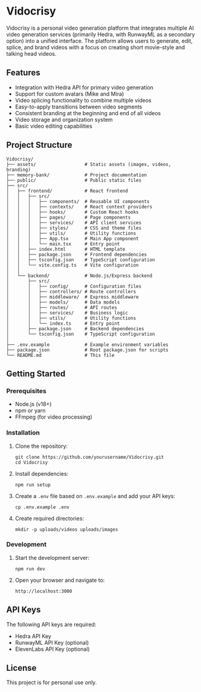 # Vidocrisy

Vidocrisy is a personal video generation platform that integrates multiple AI video generation services (primarily Hedra, with RunwayML as a secondary option) into a unified interface. The platform allows users to generate, edit, splice, and brand videos with a focus on creating short movie-style and talking head videos.

## Features

- Integration with Hedra API for primary video generation
- Support for custom avatars (Mike and Mira)
- Video splicing functionality to combine multiple videos
- Easy-to-apply transitions between video segments
- Consistent branding at the beginning and end of all videos
- Video storage and organization system
- Basic video editing capabilities

## Project Structure

```
Vidocrisy/
├── assets/                  # Static assets (images, videos, branding)
├── memory-bank/             # Project documentation
├── public/                  # Public static files
├── src/
│   ├── frontend/            # React frontend
│   │   ├── src/
│   │   │   ├── components/  # Reusable UI components
│   │   │   ├── contexts/    # React context providers
│   │   │   ├── hooks/       # Custom React hooks
│   │   │   ├── pages/       # Page components
│   │   │   ├── services/    # API client services
│   │   │   ├── styles/      # CSS and theme files
│   │   │   ├── utils/       # Utility functions
│   │   │   ├── App.tsx      # Main App component
│   │   │   └── main.tsx     # Entry point
│   │   ├── index.html       # HTML template
│   │   ├── package.json     # Frontend dependencies
│   │   ├── tsconfig.json    # TypeScript configuration
│   │   └── vite.config.ts   # Vite configuration
│   │
│   └── backend/             # Node.js/Express backend
│       ├── src/
│       │   ├── config/      # Configuration files
│       │   ├── controllers/ # Route controllers
│       │   ├── middleware/  # Express middleware
│       │   ├── models/      # Data models
│       │   ├── routes/      # API routes
│       │   ├── services/    # Business logic
│       │   ├── utils/       # Utility functions
│       │   └── index.ts     # Entry point
│       ├── package.json     # Backend dependencies
│       └── tsconfig.json    # TypeScript configuration
│
├── .env.example             # Example environment variables
├── package.json             # Root package.json for scripts
└── README.md                # This file
```

## Getting Started

### Prerequisites

- Node.js (v18+)
- npm or yarn
- FFmpeg (for video processing)

### Installation

1. Clone the repository:
   ```
   git clone https://github.com/yourusername/Vidocrisy.git
   cd Vidocrisy
   ```

2. Install dependencies:
   ```
   npm run setup
   ```

3. Create a `.env` file based on `.env.example` and add your API keys:
   ```
   cp .env.example .env
   ```

4. Create required directories:
   ```
   mkdir -p uploads/videos uploads/images
   ```

### Development

1. Start the development server:
   ```
   npm run dev
   ```

2. Open your browser and navigate to:
   ```
   http://localhost:3000
   ```

## API Keys

The following API keys are required:

- Hedra API Key
- RunwayML API Key (optional)
- ElevenLabs API Key (optional)

## License

This project is for personal use only.
